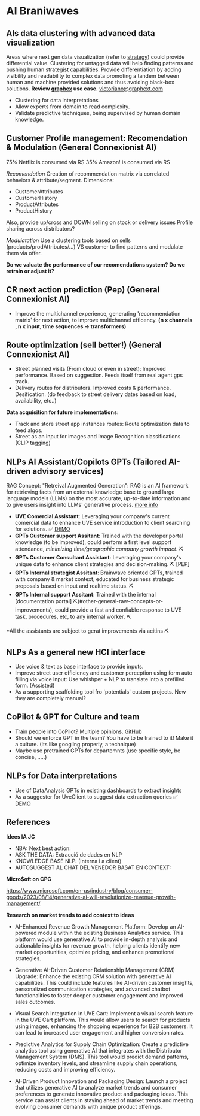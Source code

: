 # AI Braniwaves

## AIs data clustering with advanced data visualization

Areas where next gen data visualization (refer to [strategy](#strategy-concepts)) could provide differential value.
Clustering for untagged data will help finding patterns and pushing human strategist capabilities. 
Provide differentiation by adding visibility and readability to complex data promoting a tandem between human and machine provided solutions and thus avoiding black-box solutions.
**Review [graphex](https://app.graphext.com/projects/UHJvamVjdC03MzA1Mg==/v/data) use case.** victoriano@graphext.com

- Clustering for data interpretations
- Allow experts from domain to read complexity.
- Validate predictive techniques, being supervised by human domain knowledge.


## Customer Profile management: Recomendation & Modulation (General Connexionist AI)

75% Netflix is consumed via RS
35% Amazon! is consumed via RS

*Recomendation*
Creation of recommendation matrix via correlated behaviors & attribute/segment. Dimensions:
- CustomerAttributes 
- CustomerHistory
- ProductAttributes 
- ProductHistory

Also, provide up/cross and DOWN selling on stock or delivery issues
Profile sharing across distributors?

*Modulatation*
Use a clustering tools based on sells (products/prodAttributes/...) VS customer to find patterns and modulate them via offer.

__Do we valuate the performance of our recomendations system? Do we retrain or adjust it?__

## CR next action prediction (Pep) (General Connexionist AI)

- Improve the multichannel experience, generating 'recommendation matrix' for next action, to improve multichannel efficency.
  **(n x channels , n x input, time sequences -> transformers)** 

## Route optimization (sell better!) (General Connexionist AI)

- Street planned visits (From cloud or even in street): Improved performance. Based on suggestion. Feeds itself from real agent gps track.
- Delivery routes for distributors. Improved costs & performance. Desification. (do feedback to street delivery dates based on load, availability, etc..)

**Data acquisition for future implementations:**
- Track and store street app instances routes: Route optimization data to feed algos.
- Street as an input for images and Image Recognition classifications (CLIP tagging)

## NLPs AI Assistant/Copilots GPTs (Tailored AI-driven advisory services)

RAG Concept: "Retreival Augmented Generation": RAG is an AI framework for retrieving facts from an external knowledge base to ground large language models (LLMs) on the most accurate, up-to-date information and to give users insight into LLMs' generative process. [more info](https://research.ibm.com/blog/retrieval-augmented-generation-RAG)

- **UVE Comercial Assistant**: Leveraging your company's current comercial data to enhance UVE service introduction to client searching for solutions. ✅ [DEMO](https://chat.openai.com/g/g-vTxa55icX-uve-route-to-market-expert)
- **GPTs Customer support Assitant**: Trained with the developer portal knowledge (to be improved), could perform a first level support attendance, _minimizing time/geographic company growth impact_. ⛏️
- **GPTs Customer Consultant Assistant**: Leveraging your company's unique data to enhance client strategies and decision-making. ⛏️ [PEP]
- **GPTs Internal strategist Assitant**: Brainwave oriented GPTs, trained with company & market context, educated for business strategic proposals based on input and realtime status. ⛏️
- **GPTs Internal support Assitant**: Trained with the internal [documentation portal] ⛏️(#other-general-raw-concepts-or-improvements), could provide a fast and confiable response to UVE task, procedures, etc, to any internal worker. ⛏️

\*All the assistants are subject to gerat improvements via acitins ⛏️

## NLPs As a general new HCI interface

- Use voice & text as base interface to provide inputs.
- Improve street user efficiency and customer perception using form auto filling via voice input: Use whishper + NLP to translate into a prefilled form. (Assisted)
- As a supporting scaffolding tool fro 'potentials' custom projects. Now they are completely manual?

## CoPilot & GPT for Culture and team

- Train people into CoPilot? Multiple opinions. [GitHub](https://github.blog/2022-09-07-research-quantifying-github-copilots-impact-on-developer-productivity-and-happiness/)
- Should we enforce GPT in the team? You have to be trained to it! Make it a culture.
  (Its like googling properly, a technique)
- Maybe use pretrained GPTs for departemnts (use specific style, be concise, .....)


## NLPs for Data interpretations

- Use of DataAnalysis GPTs in existing dashboards to extract insights
- As a suggester for UveClient to suggest data extraction queries ✅ [DEMO](https://chat.openai.com/g/g-r1tVZp7tK-uve-client-query-composer/c/70a1f094-4b4f-4b02-a4e8-ed69f46b294a)


## References

**Idees IA JC**

- NBA: Next best action:
- ASK THE DATA: Extracció de dades en NLP
- KNOWLEDGE BASE NLP: (Interna i a client)
- AUTOSUGGEST AL CHAT DEL VENEDOR BASAT EN CONTEXT:

**Micro$oft on CPG**

https://www.microsoft.com/en-us/industry/blog/consumer-goods/2023/08/14/generative-ai-will-revolutionize-revenue-growth-management/

**Research on market trends to add context to ideas**

- AI-Enhanced Revenue Growth Management Platform: Develop an AI-powered module within the existing Business Analytics service. This platform would use generative AI to provide in-depth analysis and actionable insights for revenue growth, helping clients identify new market opportunities, optimize pricing, and enhance promotional strategies.

- Generative AI-Driven Customer Relationship Management (CRM) Upgrade: Enhance the existing CRM solution with generative AI capabilities. This could include features like AI-driven customer insights, personalized communication strategies, and advanced chatbot functionalities to foster deeper customer engagement and improved sales outcomes.

- Visual Search Integration in UVE Cart: Implement a visual search feature in the UVE Cart platform. This would allow users to search for products using images, enhancing the shopping experience for B2B customers. It can lead to increased user engagement and higher conversion rates.

- Predictive Analytics for Supply Chain Optimization: Create a predictive analytics tool using generative AI that integrates with the Distributor Management System (DMS). This tool would predict demand patterns, optimize inventory levels, and streamline supply chain operations, reducing costs and improving efficiency.

- AI-Driven Product Innovation and Packaging Design: Launch a project that utilizes generative AI to analyze market trends and consumer preferences to generate innovative product and packaging ideas. This service can assist clients in staying ahead of market trends and meeting evolving consumer demands with unique product offerings.
